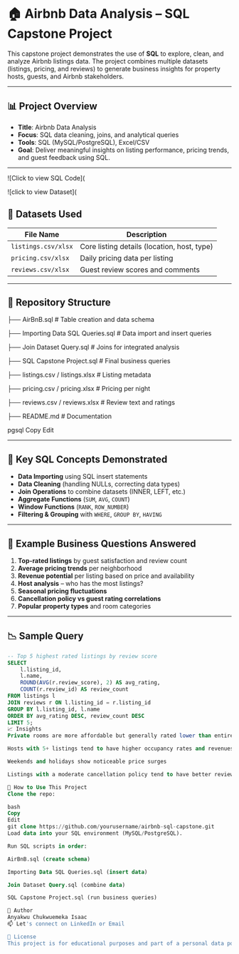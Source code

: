 # 🏠 Airbnb Data Analysis – SQL Capstone Project

This capstone project demonstrates the use of **SQL** to explore, clean, and analyze Airbnb listings data. The project combines multiple datasets (listings, pricing, and reviews) to generate business insights for property hosts, guests, and Airbnb stakeholders.

---

## 📊 Project Overview

- **Title**: Airbnb Data Analysis
- **Focus**: SQL data cleaning, joins, and analytical queries
- **Tools**: SQL (MySQL/PostgreSQL), Excel/CSV
- **Goal**: Deliver meaningful insights on listing performance, pricing trends, and guest feedback using SQL.

---

![Click to view SQL Code](

![click to view Dataset](

## 🧾 Datasets Used

| File Name           | Description                                 |
|---------------------|---------------------------------------------|
| `listings.csv/xlsx` | Core listing details (location, host, type) |
| `pricing.csv/xlsx`  | Daily pricing data per listing              |
| `reviews.csv/xlsx`  | Guest review scores and comments            |

---

## 📁 Repository Structure

├── AirBnB.sql # Table creation and data schema 

├── Importing Data SQL Queries.sql # Data import and insert queries 

├── Join Dataset Query.sql # Joins for integrated analysis 

├── SQL Capstone Project.sql # Final business queries 

├── listings.csv / listings.xlsx # Listing metadata 

├── pricing.csv / pricing.xlsx # Pricing per night 

├── reviews.csv / reviews.xlsx # Review text and ratings 

├── README.md # Documentation

pgsql
Copy
Edit

---

## 🧠 Key SQL Concepts Demonstrated

- **Data Importing** using SQL insert statements
- **Data Cleaning** (handling NULLs, correcting data types)
- **Join Operations** to combine datasets (INNER, LEFT, etc.)
- **Aggregate Functions** (`SUM`, `AVG`, `COUNT`)
- **Window Functions** (`RANK`, `ROW_NUMBER`)
- **Filtering & Grouping** with `WHERE`, `GROUP BY`, `HAVING`

---

## 📌 Example Business Questions Answered

1. **Top-rated listings** by guest satisfaction and review count
2. **Average pricing trends** per neighborhood
3. **Revenue potential** per listing based on price and availability
4. **Host analysis** – who has the most listings?
5. **Seasonal pricing fluctuations**
6. **Cancellation policy vs guest rating correlations**
7. **Popular property types** and room categories

---

## 📉 Sample Query

```sql
-- Top 5 highest rated listings by review score
SELECT 
    l.listing_id,
    l.name,
    ROUND(AVG(r.review_score), 2) AS avg_rating,
    COUNT(r.review_id) AS review_count
FROM listings l
JOIN reviews r ON l.listing_id = r.listing_id
GROUP BY l.listing_id, l.name
ORDER BY avg_rating DESC, review_count DESC
LIMIT 5;
📈 Insights
Private rooms are more affordable but generally rated lower than entire homes

Hosts with 5+ listings tend to have higher occupancy rates and revenues

Weekends and holidays show noticeable price surges

Listings with a moderate cancellation policy tend to have better review scores

🚀 How to Use This Project
Clone the repo:

bash
Copy
Edit
git clone https://github.com/yourusername/airbnb-sql-capstone.git
Load data into your SQL environment (MySQL/PostgreSQL).

Run SQL scripts in order:

AirBnB.sql (create schema)

Importing Data SQL Queries.sql (insert data)

Join Dataset Query.sql (combine data)

SQL Capstone Project.sql (run business queries)

👤 Author
Anyakwu Chukwuemeka Isaac
📫 Let's connect on LinkedIn or Email

📝 License
This project is for educational purposes and part of a personal data portfolio.
